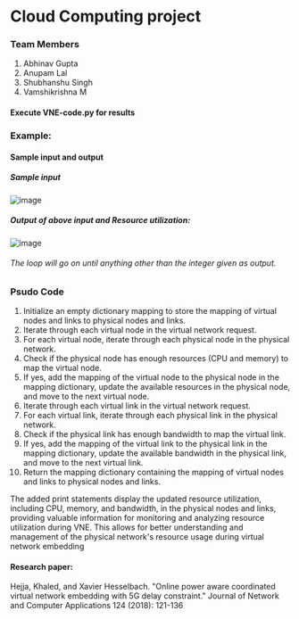 # Cloud Computing project

### Team Members
1. Abhinav Gupta
2. Anupam Lal
3. Shubhanshu Singh
4. Vamshikrishna M


#### Execute VNE-code.py for results


### Example:
#### Sample input and output

##### Sample input 
![image](https://user-images.githubusercontent.com/79687143/230666006-e9b9be29-23fa-458c-bdaa-25592e21cd44.png)


##### Output of above input and  Resource utilization:

![image](https://user-images.githubusercontent.com/79687143/230665656-aac8d7d4-565a-437e-8364-ec155bd01fe7.png)

###### The loop will go on until anything other than the integer given as output.


### Psudo Code
1. Initialize an empty dictionary mapping to store the mapping of virtual nodes and links to physical nodes and links.
2. Iterate through each virtual node in the virtual network request.
3. For each virtual node, iterate through each physical node in the physical network.
4. Check if the physical node has enough resources (CPU and memory) to map the virtual node.
5. If yes, add the mapping of the virtual node to the physical node in the mapping dictionary, update the available resources in the physical node, and move to the next virtual node.
6. Iterate through each virtual link in the virtual network request.
7. For each virtual link, iterate through each physical link in the physical network.
8. Check if the physical link has enough bandwidth to map the virtual link.
9. If yes, add the mapping of the virtual link to the physical link in the mapping dictionary, update the available bandwidth in the physical link, and move to the next virtual link.
10. Return the mapping dictionary containing the mapping of virtual nodes and links to physical nodes and links.

The added print statements display the updated resource utilization, including CPU, memory, and bandwidth, in the physical nodes and links, providing valuable information for monitoring and analyzing resource utilization during VNE. This allows for better understanding and management of the physical network's resource usage during virtual network embedding


#### Research paper:
Hejja, Khaled, and Xavier Hesselbach. "Online power aware coordinated virtual network embedding with 5G delay constraint." Journal of Network and Computer Applications 124 (2018): 121-136

